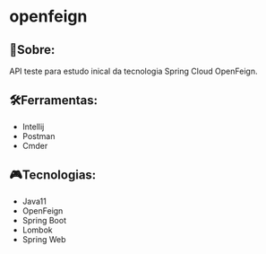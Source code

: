 # openfeign
   ## 📰Sobre:
   API teste para estudo inical da tecnologia Spring Cloud OpenFeign.
   
   ## 🛠Ferramentas:
   - Intellij
   - Postman
   - Cmder
   
   ## 🎮Tecnologias:
  - Java11
  - OpenFeign
  - Spring Boot
  - Lombok
  - Spring Web
  
   
